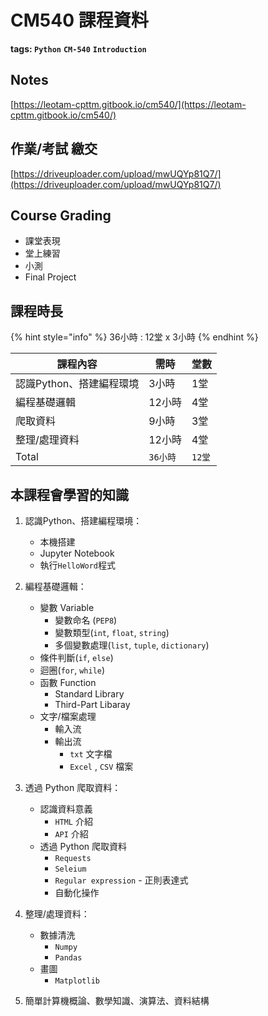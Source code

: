 # CM540 課程資料

**tags: `Python`** **`CM-540`** **`Introduction`**

## Notes
[https://leotam-cpttm.gitbook.io/cm540/](https://leotam-cpttm.gitbook.io/cm540/)

## 作業/考試 繳交
[https://driveuploader.com/upload/mwUQYp81Q7/](https://driveuploader.com/upload/mwUQYp81Q7/)

## Course Grading

* 課堂表現
* 堂上練習
* 小測
* Final Project

## 課程時長

{% hint style="info" %}
36小時 : 12堂 x 3小時
{% endhint %}

| 課程內容            | 需時     | 堂數    |
| --------------- | ------ | ----- |
| 認識Python、搭建編程環境 | 3小時    | 1堂    |
| 編程基礎邏輯          | 12小時   | 4堂    |
| 爬取資料            | 9小時    | 3堂    |
| 整理/處理資料         | 12小時   | 4堂    |
| Total           | `36小時` | `12堂` |

## 本課程會學習的知識

1. 認識Python、搭建編程環境：
   * 本機搭建
   * Jupyter Notebook
   * 執行`HelloWord`程式

2. 編程基礎邏輯：
   * 變數 Variable
     * 變數命名 (`PEP8`)
     * 變數類型(`int`, `float`, `string`)
     * 多個變數處理(`list`, `tuple`, `dictionary`)
   * 條件判斷(`if`, `else`)
   * 迴圈(`for`, `while`)
   * 函數 Function
     * Standard Library
     * Third-Part Libaray
   * 文字/檔案處理
     * 輸入流
     * 輸出流
       * `txt` 文字檔
       * `Excel` , `CSV` 檔案
3. 透過 Python 爬取資料：
   * 認識資料意義
     * `HTML` 介紹
     * `API` 介紹
   * 透過 Python 爬取資料
     * `Requests`
     * `Seleium`
     * `Regular expression` - 正則表達式
     * 自動化操作
4. 整理/處理資料：
   * 數據清洗
     * `Numpy`
     * `Pandas`
   * 畫圖
     * `Matplotlib`
5. 簡單計算機概論、數學知識、演算法、資料結構